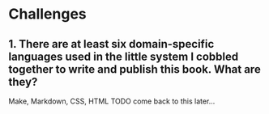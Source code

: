 # Challenges
## 1. There are at least six domain-specific languages used in the little system I cobbled together to write and publish this book. What are they?
Make, Markdown, CSS, HTML
TODO come back to this later...

